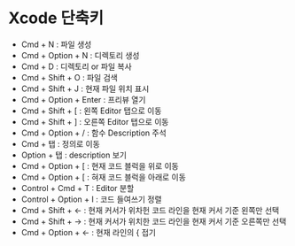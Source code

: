 # Xcode 단축키

- Cmd + N : 파일 생성
- Cmd + Option + N : 디렉토리 생성
- Cmd + D : 디렉토리 or 파일 복사
- Cmd + Shift + O : 파일 검색
- Cmd + Shift + J : 현재 파일 위치 표시
- Cmd + Option + Enter : 프리뷰 열기
- Cmd + Shift + [ : 왼쪽 Editor 탭으로 이동
- Cmd + Shift + ] : 오른쪽 Editor 탭으로 이동
- Cmd + Option + / : 함수 Description 주석
- Cmd + 탭 : 정의로 이동
- Option + 탭 : description 보기
- Cmd + Option + [ : 현재 코드 블럭을 위로 이동
- Cmd + Option + [ : 혀재 코드 블럭을 아래로 이동
- Control + Cmd + T : Editor 분할
- Control + Option + I : 코드 들여쓰기 정렬
- Cmd + Shift + <- : 현재 커서가 위차헌 코드 라인을 현재 커서 기준 왼쪽만 선택
- Cmd + Shift + -> : 현재 커서가 위치한 코드 라인을 현재 커서 기준 오른쪽만 선택
- Cmd + Option + <- : 현재 라인의 { 접기
